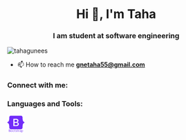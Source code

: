 <h1 align="center">Hi 👋, I'm Taha</h1>
<h3 align="center">I am student at software engineering</h3>

<p align="left"> <img src="https://komarev.com/ghpvc/?username=tahagunees&label=Profile%20views&color=0e75b6&style=flat" alt="tahagunees" /> </p>

- 📫 How to reach me **gnetaha55@gmail.com**

<h3 align="left">Connect with me:</h3>
<p align="left">
</p>

<h3 align="left">Languages and Tools:</h3>
<p align="left"> <a href="https://getbootstrap.com" target="_blank" rel="noreferrer"> <img src="https://raw.githubusercontent.com/devicons/devicon/master/icons/bootstrap/bootstrap-plain-wordmark.svg" alt="bootstrap" width="40" height="40"/> </a> </p>

